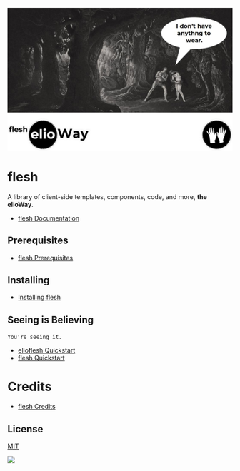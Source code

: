 ![](./postcard.jpg)

# flesh

A library of client-side templates, components, code, and more, **the elioWay**.

- [flesh Documentation](https://elioway.gitlab.io/elioflesh/flesh/)

## Prerequisites

- [flesh Prerequisites](https://elioway.gitlab.io/elioflesh/flesh/installing.html)

## Installing

- [Installing flesh](https://elioway.gitlab.io/elioflesh/flesh/installing.html)

## Seeing is Believing

```
You're seeing it.
```

- [elioflesh Quickstart](https://elioway.gitlab.io/elioflesh/quickstart.html)
- [flesh Quickstart](https://elioway.gitlab.io/elioflesh/flesh/quickstart.html)

# Credits

- [flesh Credits](https://elioway.gitlab.io/elioflesh/flesh/credits.html)

## License

[MIT](license)

![](https://elioway.gitlab.io/elioflesh/flesh/apple-touch-icon.png)
